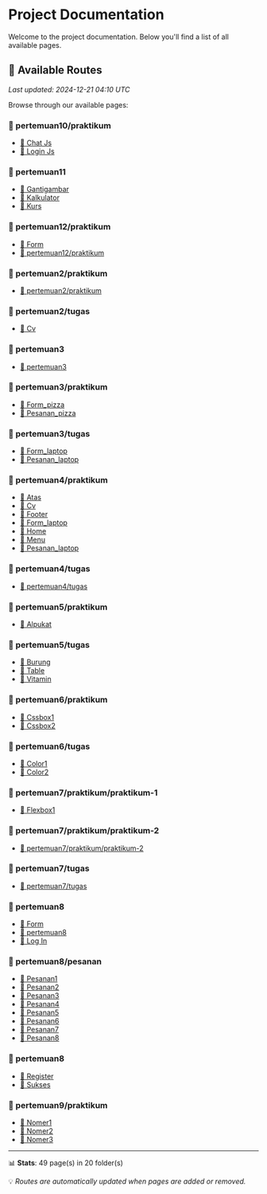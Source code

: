 # Project Documentation

Welcome to the project documentation. Below you'll find a list of all available pages.










## 📄 Available Routes

*Last updated: 2024-12-21 04:10 UTC*

Browse through our available pages:


### 📁 pertemuan10/praktikum

- [📄 Chat Js](https://ahmad-hamizan.github.io/Pem-Web-01/pertemuan10/praktikum/chat-js)
- [📄 Login Js](https://ahmad-hamizan.github.io/Pem-Web-01/pertemuan10/praktikum/login-js)

### 📁 pertemuan11

- [📄 Gantigambar](https://ahmad-hamizan.github.io/Pem-Web-01/pertemuan11/gantigambar)
- [📄 Kalkulator](https://ahmad-hamizan.github.io/Pem-Web-01/pertemuan11/kalkulator)
- [📄 Kurs](https://ahmad-hamizan.github.io/Pem-Web-01/pertemuan11/kurs)

### 📁 pertemuan12/praktikum

- [📄 Form](https://ahmad-hamizan.github.io/Pem-Web-01/pertemuan12/praktikum/form)
- [📍 pertemuan12/praktikum](https://ahmad-hamizan.github.io/Pem-Web-01/pertemuan12/praktikum/index)

### 📁 pertemuan2/praktikum

- [📍 pertemuan2/praktikum](https://ahmad-hamizan.github.io/Pem-Web-01/pertemuan2/praktikum/index)

### 📁 pertemuan2/tugas

- [📄 Cv](https://ahmad-hamizan.github.io/Pem-Web-01/pertemuan2/tugas/cv)

### 📁 pertemuan3

- [📍 pertemuan3](https://ahmad-hamizan.github.io/Pem-Web-01/pertemuan3/index)

### 📁 pertemuan3/praktikum

- [📄 Form_pizza](https://ahmad-hamizan.github.io/Pem-Web-01/pertemuan3/praktikum/form_pizza)
- [📄 Pesanan_pizza](https://ahmad-hamizan.github.io/Pem-Web-01/pertemuan3/praktikum/pesanan_pizza)

### 📁 pertemuan3/tugas

- [📄 Form_laptop](https://ahmad-hamizan.github.io/Pem-Web-01/pertemuan3/tugas/form_laptop)
- [📄 Pesanan_laptop](https://ahmad-hamizan.github.io/Pem-Web-01/pertemuan3/tugas/pesanan_laptop)

### 📁 pertemuan4/praktikum

- [📄 Atas](https://ahmad-hamizan.github.io/Pem-Web-01/pertemuan4/praktikum/atas)
- [📄 Cv](https://ahmad-hamizan.github.io/Pem-Web-01/pertemuan4/praktikum/cv)
- [📄 Footer](https://ahmad-hamizan.github.io/Pem-Web-01/pertemuan4/praktikum/footer)
- [📄 Form_laptop](https://ahmad-hamizan.github.io/Pem-Web-01/pertemuan4/praktikum/form_laptop)
- [📄 Home](https://ahmad-hamizan.github.io/Pem-Web-01/pertemuan4/praktikum/home)
- [📄 Menu](https://ahmad-hamizan.github.io/Pem-Web-01/pertemuan4/praktikum/menu)
- [📄 Pesanan_laptop](https://ahmad-hamizan.github.io/Pem-Web-01/pertemuan4/praktikum/pesanan_laptop)

### 📁 pertemuan4/tugas

- [📍 pertemuan4/tugas](https://ahmad-hamizan.github.io/Pem-Web-01/pertemuan4/tugas/index)

### 📁 pertemuan5/praktikum

- [📄 Alpukat](https://ahmad-hamizan.github.io/Pem-Web-01/pertemuan5/praktikum/alpukat)

### 📁 pertemuan5/tugas

- [📄 Burung](https://ahmad-hamizan.github.io/Pem-Web-01/pertemuan5/tugas/burung)
- [📄 Table](https://ahmad-hamizan.github.io/Pem-Web-01/pertemuan5/tugas/table)
- [📄 Vitamin](https://ahmad-hamizan.github.io/Pem-Web-01/pertemuan5/tugas/vitamin)

### 📁 pertemuan6/praktikum

- [📄 Cssbox1](https://ahmad-hamizan.github.io/Pem-Web-01/pertemuan6/praktikum/cssbox1)
- [📄 Cssbox2](https://ahmad-hamizan.github.io/Pem-Web-01/pertemuan6/praktikum/cssbox2)

### 📁 pertemuan6/tugas

- [📄 Color1](https://ahmad-hamizan.github.io/Pem-Web-01/pertemuan6/tugas/color1)
- [📄 Color2](https://ahmad-hamizan.github.io/Pem-Web-01/pertemuan6/tugas/color2)

### 📁 pertemuan7/praktikum/praktikum-1

- [📄 Flexbox1](https://ahmad-hamizan.github.io/Pem-Web-01/pertemuan7/praktikum/praktikum-1/flexbox1)

### 📁 pertemuan7/praktikum/praktikum-2

- [📍 pertemuan7/praktikum/praktikum-2](https://ahmad-hamizan.github.io/Pem-Web-01/pertemuan7/praktikum/praktikum-2/index)

### 📁 pertemuan7/tugas

- [📍 pertemuan7/tugas](https://ahmad-hamizan.github.io/Pem-Web-01/pertemuan7/tugas/index)

### 📁 pertemuan8

- [📄 Form](https://ahmad-hamizan.github.io/Pem-Web-01/pertemuan8/form)
- [📍 pertemuan8](https://ahmad-hamizan.github.io/Pem-Web-01/pertemuan8/index)
- [📄 Log In](https://ahmad-hamizan.github.io/Pem-Web-01/pertemuan8/log-in)

### 📁 pertemuan8/pesanan

- [📄 Pesanan1](https://ahmad-hamizan.github.io/Pem-Web-01/pertemuan8/pesanan/pesanan1)
- [📄 Pesanan2](https://ahmad-hamizan.github.io/Pem-Web-01/pertemuan8/pesanan/pesanan2)
- [📄 Pesanan3](https://ahmad-hamizan.github.io/Pem-Web-01/pertemuan8/pesanan/pesanan3)
- [📄 Pesanan4](https://ahmad-hamizan.github.io/Pem-Web-01/pertemuan8/pesanan/pesanan4)
- [📄 Pesanan5](https://ahmad-hamizan.github.io/Pem-Web-01/pertemuan8/pesanan/pesanan5)
- [📄 Pesanan6](https://ahmad-hamizan.github.io/Pem-Web-01/pertemuan8/pesanan/pesanan6)
- [📄 Pesanan7](https://ahmad-hamizan.github.io/Pem-Web-01/pertemuan8/pesanan/pesanan7)
- [📄 Pesanan8](https://ahmad-hamizan.github.io/Pem-Web-01/pertemuan8/pesanan/pesanan8)

### 📁 pertemuan8

- [📄 Register](https://ahmad-hamizan.github.io/Pem-Web-01/pertemuan8/register)
- [📄 Sukses](https://ahmad-hamizan.github.io/Pem-Web-01/pertemuan8/sukses)

### 📁 pertemuan9/praktikum

- [📄 Nomer1](https://ahmad-hamizan.github.io/Pem-Web-01/pertemuan9/praktikum/nomer1)
- [📄 Nomer2](https://ahmad-hamizan.github.io/Pem-Web-01/pertemuan9/praktikum/nomer2)
- [📄 Nomer3](https://ahmad-hamizan.github.io/Pem-Web-01/pertemuan9/praktikum/nomer3)

---

📊 **Stats**: 49 page(s) in 20 folder(s)

💡 *Routes are automatically updated when pages are added or removed.*
